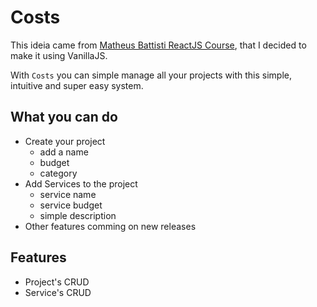 # Costs

This ideia came from [Matheus Battisti ReactJS Course](https://github.com/matheusbattisti/curso_react), that I decided to make it using VanillaJS.

With `Costs` you can simple manage all your projects with this simple, intuitive and super easy system.

## What you can do

- Create your project <br>
    - add a name
    - budget
    - category
- Add Services to the project <br>
    - service name
    - service budget
    - simple description
- Other features comming on new releases 

## Features

- Project's CRUD
- Service's CRUD
